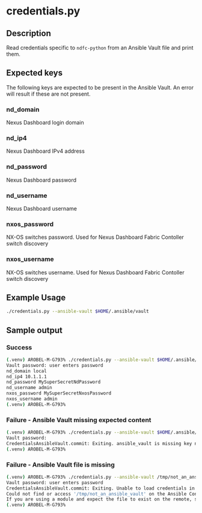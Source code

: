 # credentials.py

## Description

Read credentials specific to `ndfc-python` from an Ansible Vault file and print them.

## Expected keys

The following keys are expected to be present in the Ansible Vault.
An error will result if these are not present.

### nd_domain

Nexus Dashboard login domain

### nd_ip4

Nexus Dashboard IPv4 address
### nd_password

Nexus Dashboard password

### nd_username

Nexus Dashboard username

### nxos_password

NX-OS switches password.
Used for Nexus Dashboard Fabric Contoller switch discovery

### nxos_username

NX-OS switches username.
Used for Nexus Dashboard Fabric Contoller switch discovery

## Example Usage

``` bash
./credentials.py --ansible-vault $HOME/.ansible/vault
```

## Sample output

### Success

``` bash
(.venv) AROBEL-M-G793% ./credentials.py --ansible-vault $HOME/.ansible/vault
Vault password: user enters password
nd_domain local
nd_ip4 10.1.1.1
nd_password MySuperSecretNdPassword
nd_username admin
nxos_password MySuperSecretNxosPassword
nxos_username admin
(.venv) AROBEL-M-G793%
```

### Failure - Ansible Vault missing expected content

``` bash
(.venv) AROBEL-M-G793% ./credentials.py --ansible-vault $HOME/.ansible/vault
Vault password:
CredentialsAnsibleVault.commit: Exiting. ansible_vault is missing key nd_password. vault file: /Users/arobel/.ansible/vault
(.venv) AROBEL-M-G793%
```

### Failure - Ansible Vault file is missing

``` bash
(.venv) AROBEL-M-G793% ./credentials.py --ansible-vault /tmp/not_an_ansible_vault
Vault password: user enters password
CredentialsAnsibleVault.commit: Exiting. Unable to load credentials in  /tmp/not_an_ansible_vault. Exception detail: Unable to retrieve file contents
Could not find or access '/tmp/not_an_ansible_vault' on the Ansible Controller.
If you are using a module and expect the file to exist on the remote, see the remote_src option
(.venv) AROBEL-M-G793%
```
